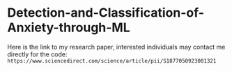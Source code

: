 # Detection-and-Classification-of-Anxiety-through-ML

Here is the link to my research paper, interested individuals may contact me directly for the code: `https://www.sciencedirect.com/science/article/pii/S1877050923001321`
